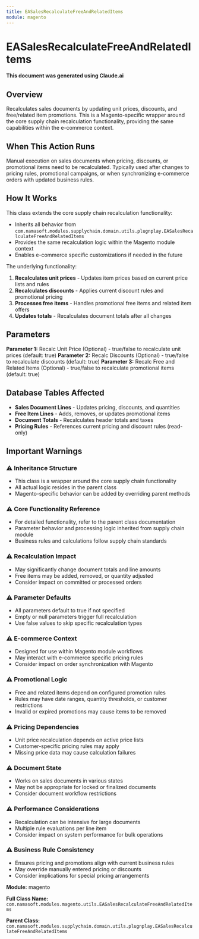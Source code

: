 ```yaml
---
title: EASalesRecalculateFreeAndRelatedItems
module: magento
---
```



<div class='entity-flows'>

# EASalesRecalculateFreeAndRelatedItems

**This document was generated using Claude.ai**

## Overview

Recalculates sales documents by updating unit prices, discounts, and free/related item promotions. This is a Magento-specific wrapper around the core supply chain recalculation functionality, providing the same capabilities within the e-commerce context.

## When This Action Runs

Manual execution on sales documents when pricing, discounts, or promotional items need to be recalculated. Typically used after changes to pricing rules, promotional campaigns, or when synchronizing e-commerce orders with updated business rules.

## How It Works

This class extends the core supply chain recalculation functionality:
- Inherits all behavior from `com.namasoft.modules.supplychain.domain.utils.plugnplay.EASalesRecalculateFreeAndRelatedItems`
- Provides the same recalculation logic within the Magento module context
- Enables e-commerce specific customizations if needed in the future

The underlying functionality:
1. **Recalculates unit prices** - Updates item prices based on current price lists and rules
2. **Recalculates discounts** - Applies current discount rules and promotional pricing
3. **Processes free items** - Handles promotional free items and related item offers
4. **Updates totals** - Recalculates document totals after all changes

## Parameters

**Parameter 1:** Recalc Unit Price (Optional) - true/false to recalculate unit prices (default: true)
**Parameter 2:** Recalc Discounts (Optional) - true/false to recalculate discounts (default: true)
**Parameter 3:** Recalc Free and Related Items (Optional) - true/false to recalculate promotional items (default: true)

## Database Tables Affected

- **Sales Document Lines** - Updates pricing, discounts, and quantities
- **Free Item Lines** - Adds, removes, or updates promotional items
- **Document Totals** - Recalculates header totals and taxes
- **Pricing Rules** - References current pricing and discount rules (read-only)

## Important Warnings

### ⚠️ Inheritance Structure
- This class is a wrapper around the core supply chain functionality
- All actual logic resides in the parent class
- Magento-specific behavior can be added by overriding parent methods

### ⚠️ Core Functionality Reference
- For detailed functionality, refer to the parent class documentation
- Parameter behavior and processing logic inherited from supply chain module
- Business rules and calculations follow supply chain standards

### ⚠️ Recalculation Impact
- May significantly change document totals and line amounts
- Free items may be added, removed, or quantity adjusted
- Consider impact on committed or processed orders

### ⚠️ Parameter Defaults
- All parameters default to true if not specified
- Empty or null parameters trigger full recalculation
- Use false values to skip specific recalculation types

### ⚠️ E-commerce Context
- Designed for use within Magento module workflows
- May interact with e-commerce specific pricing rules
- Consider impact on order synchronization with Magento

### ⚠️ Promotional Logic
- Free and related items depend on configured promotion rules
- Rules may have date ranges, quantity thresholds, or customer restrictions
- Invalid or expired promotions may cause items to be removed

### ⚠️ Pricing Dependencies
- Unit price recalculation depends on active price lists
- Customer-specific pricing rules may apply
- Missing price data may cause calculation failures

### ⚠️ Document State
- Works on sales documents in various states
- May not be appropriate for locked or finalized documents
- Consider document workflow restrictions

### ⚠️ Performance Considerations
- Recalculation can be intensive for large documents
- Multiple rule evaluations per line item
- Consider impact on system performance for bulk operations

### ⚠️ Business Rule Consistency
- Ensures pricing and promotions align with current business rules
- May override manually entered pricing or discounts
- Consider implications for special pricing arrangements

**Module:** magento

**Full Class Name:** `com.namasoft.modules.magento.utils.EASalesRecalculateFreeAndRelatedItems`

**Parent Class:** `com.namasoft.modules.supplychain.domain.utils.plugnplay.EASalesRecalculateFreeAndRelatedItems`


</div>

